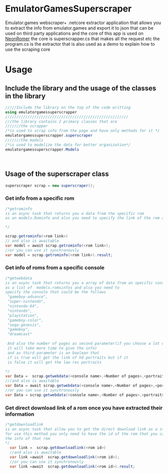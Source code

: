 # EmulatorGamesSuperscraper
Emulator.games webscraper+ .netcore extractor application that allows you to extract the info from emulator.games and export it to json that can be used on third party applications
and the core of this app is used on <a href='https://github.com/Gr3gorywolf/NeonRom3r'>NeonRomer</a> the core is superscrapper.cs that makes all the request etc
the program.cs is the extractor that is also used as a demo to explain how to use the scraping core
# Usage
## Include the library and the usage of the classes in the library
```c#
/////Include the library on the top of the code writting
using emulatorgamessuperscrapper
///////////////////////////////////////////////////////
///the library contains 2 primary classes that are
///////the scrapper
/*is used to scrap info from the page and have only methods for it */
emulatorgamessuperscrapper.superscraper
///////the modals
/*is used to modelize the data for better organization*/
emulatorgamessuperscrapper.Models




```

## Usage of the superscraper class

```c#
superscraper scrap = new superscraper();
```
### Get info from a specific rom
```c#
/*getrominfo
is an async task that returns you a data from the specific rom
as an models.Rominfo and also you need to specify the link of the rom as a parameter

*/

scrap.getrominfo(<rom link>)
// and also is awaitable
var model = await scrap.getrominfo(<rom link>);
//or you can use it synchronously
var model = scrap.getrominfo(<rom link>).result;
```
### Get info of roms from a specific console
```c#
/*getwebdata
is an async task that returns you a array of data from an specific console
as a list of  models.romsinfos and also you need to 
specify the console that could be the follows
 "gameboy-advance",
 "super-nintendo",
 "nintendo-64", 
 "nintendo",
 "playstation",
 "gameboy-color", 
 "sega-genesis", 
 "gameboy",
 "dreamcast"
 
 And also the number of pages as second parameter(if you choose a lot of pages
 it will take more time to give the info)
 and as third parameter is an boolean that 
 if is true will get the link of hd portraits but if it 
 is false it will get the low res portraits
 
*/
var Data =  scrap.getwebdata(<console name>,<Number of pages>,<portraits quality>);
///and also is awaitable
var Data = await scrap.getwebdata(<console name>,<Number of pages>,<portraits quality>);
//or you can use it synchronously
var Data = scrap.getwebdata(<console name>,<Number of pages>,<portraits quality>).result;
```
### Get direct download link of a rom once you have extracted their information
```c#
/*getdownloadlink
is an async task that allow you to get the direct download link as a string 
for use this method you only need to have the id of the rom that you can get extracting
the info of that rom
*/
  var link =  scrap.getdownloadlink(<rom id>)
  //and also is awaitable
  var link =await  scrap.getdownloadlink(<rom id>);
  //or you can use it synchronously
  var link =await  scrap.getdownloadlink(<rom id>).result;
```


